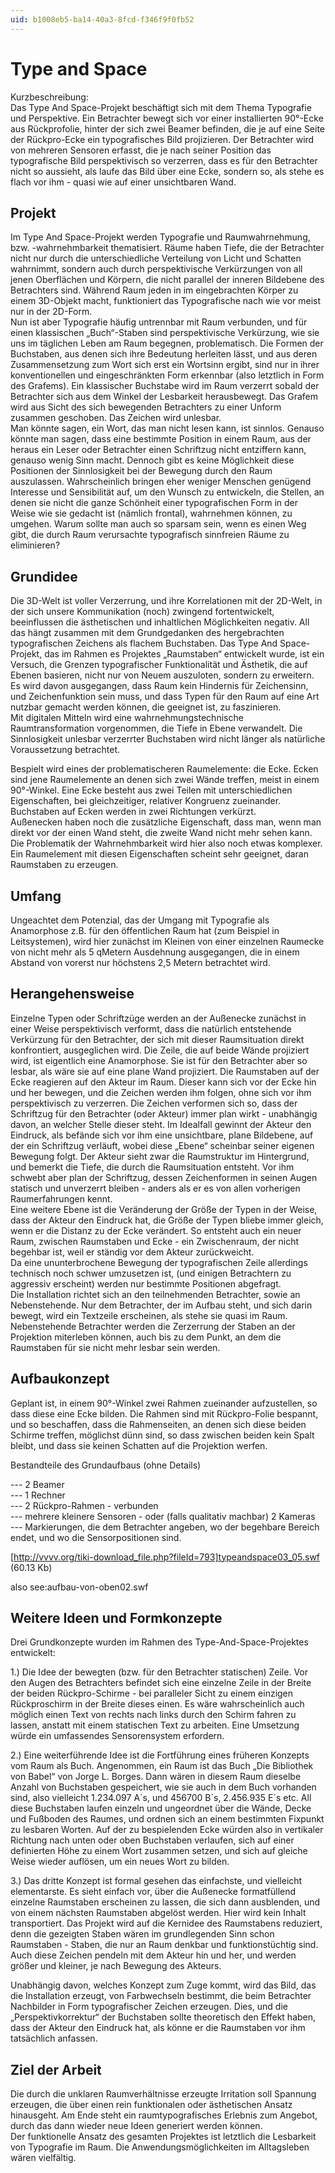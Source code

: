 ```yaml
---
uid: b1008eb5-ba14-40a3-8fcd-f346f9f0fb52
---
```


# Type and Space

Kurzbeschreibung:  
Das Type And Space-Projekt beschäftigt sich mit dem Thema Typografie und Perspektive. Ein Betrachter bewegt sich vor einer installierten 90°-Ecke aus Rückprofolie, hinter der sich zwei Beamer befinden, die je auf eine Seite der Rückpro-Ecke ein typografisches Bild projizieren. Der Betrachter wird von mehreren Sensoren erfasst, die je nach seiner Position das typografische Bild perspektivisch so verzerren, dass es für den Betrachter nicht so aussieht, als laufe das Bild über eine Ecke, sondern so, als stehe es flach vor ihm - quasi wie auf einer unsichtbaren Wand.  


## Projekt

Im Type And Space-Projekt werden Typografie und Raumwahrnehmung, bzw. -wahrnehmbarkeit thematisiert. Räume haben Tiefe, die der Betrachter nicht nur durch die unterschiedliche Verteilung von Licht und Schatten wahrnimmt, sondern auch durch perspektivische Verkürzungen von all jenen Oberflächen und Körpern, die nicht parallel der inneren Bildebene des Betrachters sind. Während  Raum jeden in im eingebrachten Körper zu einem 3D-Objekt macht, funktioniert das Typografische nach wie vor meist nur in der 2D-Form.   
Nun ist aber Typografie häufig untrennbar mit Raum verbunden, und für einen klassischen „Buch“-Staben sind perspektivische Verkürzung, wie sie uns im täglichen Leben am Raum begegnen, problematisch. Die Formen der Buchstaben, aus denen sich ihre Bedeutung herleiten lässt, und aus deren Zusammensetzung zum Wort sich erst ein Wortsinn ergibt, sind nur in ihrer konventionellen und eingeschränkten Form erkennbar (also letztlich in Form des Grafems). Ein klassischer Buchstabe wird im Raum verzerrt sobald der Betrachter sich aus dem Winkel der Lesbarkeit herausbewegt. Das Grafem wird aus Sicht des sich bewegenden Betrachters zu einer Unform zusammen geschoben. Das Zeichen wird unlesbar.   
Man könnte sagen, ein Wort, das man nicht lesen kann, ist sinnlos. Genauso könnte man sagen, dass eine bestimmte Position in einem Raum, aus der heraus ein Leser oder Betrachter einen Schriftzug nicht entziffern kann, genauso wenig Sinn macht. Dennoch gibt es keine Möglichkeit diese Positionen der Sinnlosigkeit bei der Bewegung durch den Raum auszulassen. Wahrscheinlich bringen eher weniger Menschen genügend Interesse und Sensibilität auf, um den Wunsch zu entwickeln, die Stellen, an denen sie nicht die ganze Schönheit einer typografischen Form in der Weise wie sie gedacht ist (nämlich frontal), wahrnehmen können, zu umgehen. Warum sollte man auch so sparsam sein, wenn es einen Weg gibt, die durch Raum verursachte typografisch sinnfreien Räume zu eliminieren?   


## Grundidee

Die 3D-Welt ist voller Verzerrung, und ihre Korrelationen mit der 2D-Welt, in der sich unsere Kommunikation (noch) zwingend fortentwickelt, beeinflussen die ästhetischen und inhaltlichen Möglichkeiten negativ. All das hängt zusammen mit dem Grundgedanken des hergebrachten typografischen Zeichens als flachem Buchstaben. Das Type And Space-Projekt, das im Rahmen es Projektes „Raumstaben“  entwickelt wurde, ist ein Versuch, die Grenzen typografischer Funktionalität und Ästhetik, die auf Ebenen basieren, nicht nur von Neuem auszuloten, sondern zu erweitern. Es wird davon ausgegangen, dass Raum kein Hindernis für Zeichensinn, und Zeichenfunktion sein muss, und dass Typen für den Raum auf eine Art nutzbar gemacht werden können, die geeignet ist, zu faszinieren.   
Mit digitalen Mitteln wird eine wahrnehmungstechnische Raumtransformation vorgenommen, die Tiefe in Ebene verwandelt.  Die Sinnlosigkeit unlesbar verzerrter Buchstaben wird nicht länger als natürliche Voraussetzung betrachtet.  

Bespielt wird eines der problematischeren Raumelemente: die Ecke. Ecken sind jene Raumelemente an denen sich zwei Wände treffen, meist in einem 90°-Winkel. Eine Ecke besteht aus zwei Teilen mit unterschiedlichen Eigenschaften, bei gleichzeitiger, relativer Kongruenz zueinander. Buchstaben auf Ecken werden in zwei Richtungen verkürzt.   
Außenecken haben noch die zusätzliche Eigenschaft, dass man, wenn man direkt vor der einen Wand steht, die zweite Wand nicht mehr sehen kann. Die Problematik der Wahrnehmbarkeit wird hier also noch etwas komplexer. Ein Raumelement mit diesen Eigenschaften scheint sehr geeignet, daran Raumstaben zu erzeugen.  


## Umfang

Ungeachtet dem Potenzial, das der Umgang mit Typografie als Anamorphose  z.B. für den öffentlichen Raum hat (zum Beispiel in Leitsystemen), wird hier zunächst im Kleinen von einer einzelnen Raumecke von nicht mehr als 5 qMetern Ausdehnung ausgegangen, die in einem Abstand von vorerst nur höchstens 2,5 Metern betrachtet wird.  


## Herangehensweise

Einzelne Typen oder Schriftzüge werden an der Außenecke zunächst in einer Weise perspektivisch verformt, dass die natürlich entstehende Verkürzung für den Betrachter, der sich mit dieser Raumsituation direkt konfrontiert, ausgeglichen wird. Die Zeile, die auf beide Wände projiziert wird, ist eigentlich eine Anamorphose. Sie ist für den Betrachter aber so lesbar, als wäre sie auf eine plane Wand projiziert. Die Raumstaben auf der Ecke reagieren auf den Akteur im Raum. Dieser kann sich vor der Ecke hin und her bewegen, und die Zeichen werden ihm folgen, ohne sich vor ihm perspektivisch zu verzerren. Die Zeichen verformen sich so, dass der Schriftzug für den Betrachter (oder Akteur)  immer plan wirkt - unabhängig davon, an welcher Stelle dieser steht. Im Idealfall gewinnt der Akteur den Eindruck, als befände sich vor ihm eine unsichtbare, plane Bildebene, auf der ein Schriftzug verläuft, wobei diese „Ebene“ scheinbar seiner eigenen Bewegung folgt. Der Akteur sieht zwar die Raumstruktur im Hintergrund, und bemerkt die Tiefe, die durch die Raumsituation entsteht. Vor ihm schwebt aber plan der Schriftzug, dessen Zeichenformen in seinen Augen statisch und unverzerrt bleiben - anders als er es von allen vorherigen Raumerfahrungen kennt.   
Eine weitere Ebene ist die Veränderung der Größe der Typen in der Weise, dass der Akteur den Eindruck hat, die Größe der Typen bliebe immer gleich, wenn er die Distanz zu der Ecke verändert. So entsteht auch ein neuer Raum, zwischen Raumstaben und Ecke - ein Zwischenraum, der nicht begehbar ist, weil er ständig vor dem Akteur zurückweicht.  
Da eine ununterbrochene Bewegung der typografischen Zeile allerdings technisch noch schwer umzusetzen ist, (und einigen Betrachtern zu aggressiv erscheint) werden nur bestimmte Positionen abgefragt.  
Die Installation richtet sich an den teilnehmenden Betrachter, sowie an Nebenstehende. Nur dem Betrachter, der im Aufbau steht, und sich darin bewegt, wird ein Textzeile erscheinen, als stehe sie quasi im Raum. Nebenstehende Betrachter werden die Zerzerrung der Staben an der Projektion miterleben können, auch bis zu dem Punkt, an dem die Raumstaben für sie nicht mehr lesbar sein werden.  


## Aufbaukonzept

Geplant ist, in einem 90°-Winkel zwei Rahmen zueinander aufzustellen, so dass diese eine Ecke bilden. Die Rahmen sind mit Rückpro-Folie bespannt, und so beschaffen, dass die Rahmenseiten, an denen sich diese beiden Schirme treffen, möglichst dünn sind, so dass zwischen beiden kein Spalt bleibt, und dass sie keinen Schatten auf die Projektion werfen.   

Bestandteile des Grundaufbaus (ohne Details)  

--- 2 Beamer  
--- 1 Rechner  
--- 2 Rückpro-Rahmen - verbunden  
--- mehrere kleinere Sensoren - oder (falls qualitativ machbar) 2 Kameras   
--- Markierungen, die dem Betrachter angeben, wo der begehbare Bereich endet, und wo die Sensorpositionen sind.  


[http://vvvv.org/tiki-download_file.php?fileId=793]typeandspace03_05.swf (60.13 Kb)</a>  

also see:aufbau-von-oben02.swf  


## Weitere Ideen und Formkonzepte

Drei Grundkonzepte wurden im Rahmen des Type-And-Space-Projektes entwickelt:  

1.) Die Idee der bewegten (bzw. für den Betrachter statischen) Zeile. Vor den Augen des Betrachters befindet sich eine einzelne Zeile in der Breite der beiden Rückpro-Schirme - bei paralleler Sicht zu einem einzigen Rückproschirm in der Breite dieses einen. Es wäre wahrscheinlich auch möglich einen Text von rechts nach links durch den Schirm fahren zu lassen, anstatt mit einem statischen Text zu arbeiten. Eine Umsetzung würde ein umfassendes Sensorensystem erfordern.

2.) Eine weiterführende Idee ist die Fortführung eines früheren Konzepts vom Raum als Buch. Angenommen, ein Raum ist das Buch „Die Bibliothek von Babel“ von Jorge L. Borges. Dann wären in diesem Raum dieselbe Anzahl von Buchstaben gespeichert, wie sie auch in dem Buch vorhanden sind, also vielleicht 1.234.097 A´s, und 456700 B´s, 2.456.935 E´s etc. All diese Buchstaben laufen einzeln und ungeordnet über die Wände, Decke und Fußboden des Raumes, und ordnen sich an einem bestimmten Fixpunkt zu lesbaren Worten. 
Auf der zu bespielenden Ecke würden also in vertikaler Richtung nach unten oder oben Buchstaben verlaufen,  sich auf einer definierten Höhe zu einem Wort zusammen setzen, und sich auf gleiche Weise wieder auflösen, um ein neues Wort zu bilden.  

3.) Das dritte Konzept ist formal gesehen das einfachste, und vielleicht elementarste. Es sieht einfach vor, über die Außenecke formatfüllend einzelne Raumstaben erscheinen zu lassen, die sich dann ausblenden, und von einem nächsten Raumstaben abgelöst werden. Hier wird kein Inhalt transportiert. Das Projekt wird auf die Kernidee des Raumstabens reduziert, denn die gezeigten Staben wären im grundlegenden Sinn schon Raumstaben - Staben, die nur an Raum denkbar und funktionstüchtig sind. Auch diese Zeichen pendeln mit dem Akteur hin und her, und werden größer und kleiner, je nach Bewegung des Akteurs.

Unabhängig davon, welches Konzept zum Zuge kommt, wird das Bild, das die Installation erzeugt, von Farbwechseln bestimmt, die beim Betrachter Nachbilder in Form typografischer Zeichen erzeugen. Dies, und die „Perspektivkorrektur“ der Buchstaben sollte theoretisch den Effekt haben, dass der Akteur den Eindruck hat, als könne er die Raumstaben vor ihm tatsächlich anfassen.  


## Ziel der Arbeit

Die durch die unklaren Raumverhältnisse erzeugte Irritation soll Spannung erzeugen, die über einen rein funktionalen oder ästhetischen Ansatz hinausgeht. Am Ende steht ein raumtypografisches Erlebnis zum Angebot, durch das dann wieder neue Ideen generiert werden können.  
Der funktionelle Ansatz des gesamten Projektes ist letztlich die Lesbarkeit von Typografie im Raum. Die Anwendungsmöglichkeiten im Alltagsleben wären vielfältig.  
